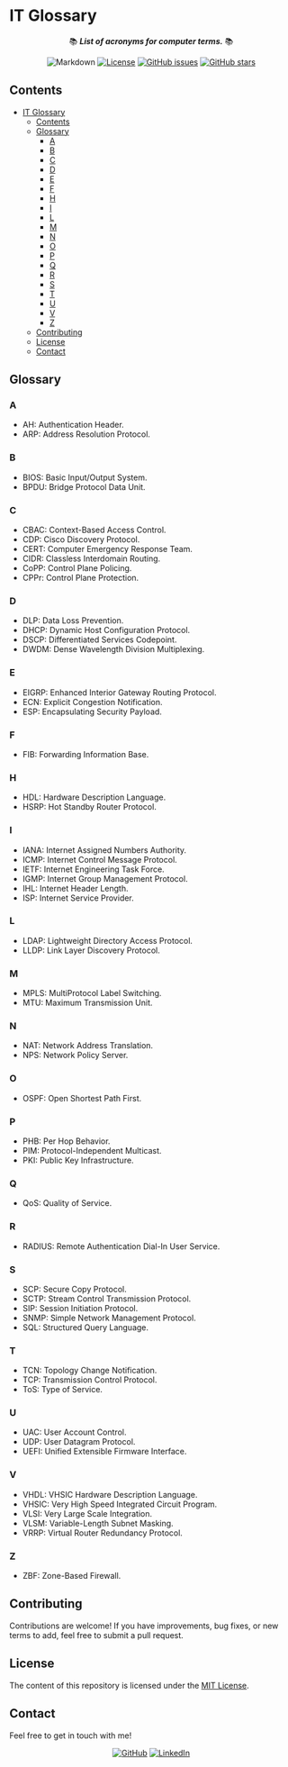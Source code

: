 # IT Glossary

<div align="center">

📚 ***List of acronyms for computer terms.*** 📚

![Markdown](<https://img.shields.io/badge/markdown-%23000000?logo=markdown&logoColor=white&labelColor=grey>)
[![License](<https://img.shields.io/github/license/danielfeitopin/it-glossary>)](LICENSE "License")
[![GitHub issues](https://img.shields.io/github/issues/danielfeitopin/it-glossary)](<https://github.com/danielfeitopin/it-glossary> "Issues")
[![GitHub stars](https://img.shields.io/github/stars/danielfeitopin/it-glossary)](<https://github.com/danielfeitopin/it-glossary/stargazers> "Stars")

</div>


## Contents

- [IT Glossary](#it-glossary)
  - [Contents](#contents)
  - [Glossary](#glossary)
    - [A](#a)
    - [B](#b)
    - [C](#c)
    - [D](#d)
    - [E](#e)
    - [F](#f)
    - [H](#h)
    - [I](#i)
    - [L](#l)
    - [M](#m)
    - [N](#n)
    - [O](#o)
    - [P](#p)
    - [Q](#q)
    - [R](#r)
    - [S](#s)
    - [T](#t)
    - [U](#u)
    - [V](#v)
    - [Z](#z)
  - [Contributing](#contributing)
  - [License](#license)
  - [Contact](#contact)

## Glossary

### A

- AH: Authentication Header.
- ARP: Address Resolution Protocol.

### B

- BIOS: Basic Input/Output System.
- BPDU: Bridge Protocol Data Unit.

### C

- CBAC: Context-Based Access Control.
- CDP: Cisco Discovery Protocol.
- CERT: Computer Emergency Response Team.
- CIDR: Classless Interdomain Routing.
- CoPP: Control Plane Policing.
- CPPr: Control Plane Protection.

### D

- DLP: Data Loss Prevention.
- DHCP: Dynamic Host Configuration Protocol.
- DSCP: Differentiated Services Codepoint.
- DWDM: Dense Wavelength Division Multiplexing.

### E

- EIGRP: Enhanced Interior Gateway Routing Protocol.
- ECN: Explicit Congestion Notification.
- ESP: Encapsulating Security Payload.

### F

- FIB: Forwarding Information Base.

### H

- HDL: Hardware Description Language.
- HSRP: Hot Standby Router Protocol.

### I

- IANA: Internet Assigned Numbers Authority.
- ICMP: Internet Control Message Protocol.
- IETF: Internet Engineering Task Force.
- IGMP: Internet Group Management Protocol.
- IHL: Internet Header Length.
- ISP: Internet Service Provider.

### L

- LDAP: Lightweight Directory Access Protocol.
- LLDP: Link Layer Discovery Protocol.

### M

- MPLS: MultiProtocol Label Switching.
- MTU: Maximum Transmission Unit.

### N

- NAT: Network Address Translation.
- NPS: Network Policy Server.

### O

- OSPF: Open Shortest Path First.

### P

- PHB: Per Hop Behavior.
- PIM: Protocol-Independent Multicast.
- PKI: Public Key Infrastructure.

### Q

- QoS: Quality of Service.

### R

- RADIUS: Remote Authentication Dial-In User Service.

### S

- SCP: Secure Copy Protocol.
- SCTP: Stream Control Transmission Protocol.
- SIP: Session Initiation Protocol.
- SNMP: Simple Network Management Protocol.
- SQL: Structured Query Language.

### T

- TCN: Topology Change Notification.
- TCP: Transmission Control Protocol.
- ToS: Type of Service.

### U

- UAC: User Account Control.
- UDP: User Datagram Protocol.
- UEFI: Unified Extensible Firmware Interface.

### V

- VHDL: VHSIC Hardware Description Language.
- VHSIC: Very High Speed Integrated Circuit Program.
- VLSI: Very Large Scale Integration.
- VLSM: Variable-Length Subnet Masking.
- VRRP: Virtual Router Redundancy Protocol.

### Z

- ZBF: Zone-Based Firewall.

## Contributing

Contributions are welcome! If you have improvements, bug fixes, or new terms to add, feel free to submit a pull request.

## License

The content of this repository is licensed under the [MIT License](LICENSE).

## Contact

Feel free to get in touch with me!

<div align="center">

[![GitHub](https://img.shields.io/badge/GitHub-%23181717?style=for-the-badge&logo=github&logoColor=%23181717&color=white)](<https://github.com/danielfeitopin>)
[![LinkedIn](https://img.shields.io/badge/LinkedIn-white?style=for-the-badge&logo=linkedin&logoColor=white&color=%230A66C2)](<https://www.linkedin.com/in/danielfeitopin/>)

</div>
